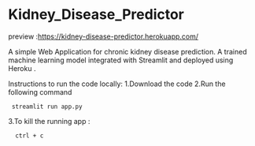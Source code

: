 # Kidney_Disease_Predictor

preview :https://kidney-disease-predictor.herokuapp.com/

A simple Web Application for chronic kidney disease prediction. A trained machine learning model integrated with Streamlit and deployed using Heroku .

Instructions to run the code locally:
1.Download the code
2.Run the following command 

     streamlit run app.py
  
3.To kill the running app :

      ctrl + c
  
